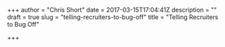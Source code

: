 +++
author = "Chris Short"
date = 2017-03-15T17:04:41Z
description = ""
draft = true
slug = "telling-recruiters-to-bug-off"
title = "Telling Recruiters to Bug Off"

+++


